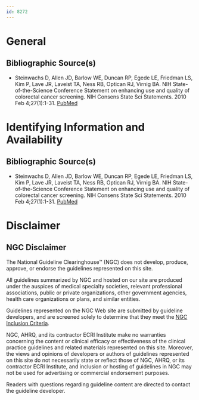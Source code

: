 ```yaml
---
id: 8272
---
```


# General

## Bibliographic Source(s)

- Steinwachs D, Allen JD, Barlow WE, Duncan RP, Egede LE, Friedman LS, Kim P, Lave JR, Laveist TA, Ness RB, Optican RJ, Virnig BA. NIH State-of-the-Science Conference Statement on enhancing use and quality of colorectal cancer screening. NIH Consens State Sci Statements. 2010 Feb 4;27(1):1-31. [ PubMed ](http://www.ncbi.nlm.nih.gov/entrez/query.fcgi?cmd=Retrieve&db=pubmed&dopt=Abstract&list_uids=20140035)

# Identifying Information and Availability

## Bibliographic Source(s)

- Steinwachs D, Allen JD, Barlow WE, Duncan RP, Egede LE, Friedman LS, Kim P, Lave JR, Laveist TA, Ness RB, Optican RJ, Virnig BA. NIH State-of-the-Science Conference Statement on enhancing use and quality of colorectal cancer screening. NIH Consens State Sci Statements. 2010 Feb 4;27(1):1-31. [ PubMed ](http://www.ncbi.nlm.nih.gov/entrez/query.fcgi?cmd=Retrieve&db=pubmed&dopt=Abstract&list_uids=20140035)

# Disclaimer

## NGC Disclaimer

The National Guideline Clearinghouse™ (NGC) does not develop, produce, approve, or endorse the guidelines represented on this site.

All guidelines summarized by NGC and hosted on our site are produced under the auspices of medical specialty societies, relevant professional associations, public or private organizations, other government agencies, health care organizations or plans, and similar entities.

Guidelines represented on the NGC Web site are submitted by guideline developers, and are screened solely to determine that they meet the [NGC Inclusion Criteria](/help-and-about/summaries/inclusion-criteria).

NGC, AHRQ, and its contractor ECRI Institute make no warranties concerning the content or clinical efficacy or effectiveness of the clinical practice guidelines and related materials represented on this site. Moreover, the views and opinions of developers or authors of guidelines represented on this site do not necessarily state or reflect those of NGC, AHRQ, or its contractor ECRI Institute, and inclusion or hosting of guidelines in NGC may not be used for advertising or commercial endorsement purposes.

Readers with questions regarding guideline content are directed to contact the guideline developer.

